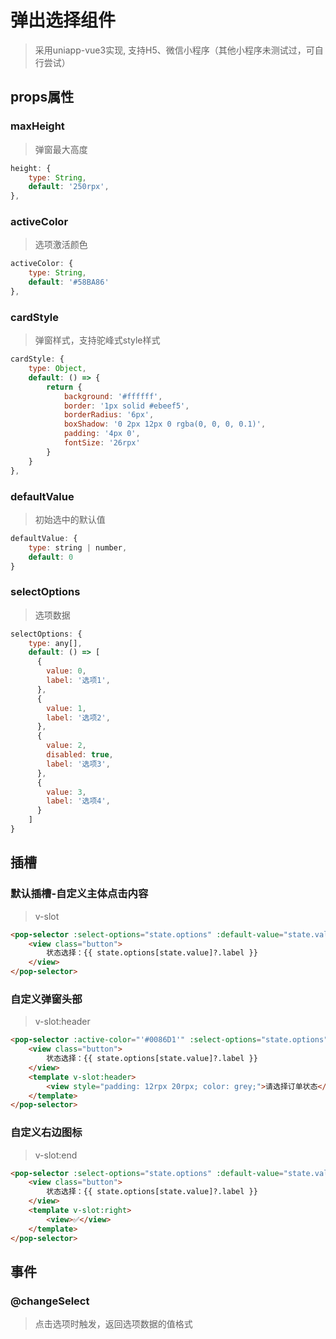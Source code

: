 # 弹出选择组件

> 采用uniapp-vue3实现, 支持H5、微信小程序（其他小程序未测试过，可自行尝试）

## props属性

### maxHeight

> 弹窗最大高度

~~~js
height: {
    type: String,
    default: '250rpx',
},
~~~

### activeColor

> 选项激活颜色

~~~js
activeColor: {
    type: String,
    default: '#58BA86'
},
~~~

### cardStyle

> 弹窗样式，支持驼峰式style样式

~~~js
cardStyle: {
    type: Object,
    default: () => {
        return {
            background: '#ffffff',
            border: '1px solid #ebeef5',
            borderRadius: '6px',
            boxShadow: '0 2px 12px 0 rgba(0, 0, 0, 0.1)',
            padding: '4px 0',
            fontSize: '26rpx'
        }
    }
},
~~~

### defaultValue

> 初始选中的默认值

~~~js
defaultValue: {
    type: string | number,
    default: 0
}
~~~

### selectOptions

> 选项数据

~~~js
selectOptions: {
    type: any[],
    default: () => [
      {
        value: 0,
        label: '选项1',
      },
      {
        value: 1,
        label: '选项2',
      },
      {
        value: 2,
        disabled: true,
        label: '选项3',
      },
      {
        value: 3,
        label: '选项4',
      }
    ]
}
~~~



## 插槽

### 默认插槽-自定义主体点击内容

> v-slot

~~~html
<pop-selector :select-options="state.options" :default-value="state.value" @changeSelect="onChangeMenu">
    <view class="button">
        状态选择：{{ state.options[state.value]?.label }}
    </view>
</pop-selector>
~~~

### 自定义弹窗头部

> v-slot:header

~~~html
<pop-selector :active-color="'#0086D1'" :select-options="state.options" :default-value="state.value" @changeSelect="onChangeMenu">
    <view class="button">
        状态选择：{{ state.options[state.value]?.label }}
    </view>
    <template v-slot:header>
        <view style="padding: 12rpx 20rpx; color: grey;">请选择订单状态</view>
    </template>
</pop-selector>
~~~

### 自定义右边图标

> v-slot:end

~~~html
<pop-selector :select-options="state.options" :default-value="state.value" @changeSelect="onChangeMenu">
    <view class="button">
        状态选择：{{ state.options[state.value]?.label }}
    </view>
    <template v-slot:right>
        <view>✅</view>
    </template>
</pop-selector>
~~~

## 事件

### @changeSelect

> 点击选项时触发，返回选项数据的值格式

